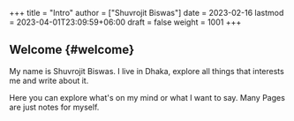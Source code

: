 +++
title = "Intro"
author = ["Shuvrojit Biswas"]
date = 2023-02-16
lastmod = 2023-04-01T23:09:59+06:00
draft = false
weight = 1001
+++

## Welcome {#welcome}

My name is Shuvrojit Biswas. I live in Dhaka, explore all things that interests me and write about it.

Here you can explore what's on my mind or what I want to say. Many Pages are  just  notes for myself.
